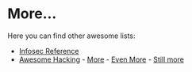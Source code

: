 # More... 

Here you can find other awesome lists:

* [Infosec Reference](https://github.com/rmusser01/Infosec_Reference)
* [Awesome Hacking](https://github.com/carpedm20/awesome-hacking) - [More](https://github.com/Hack-with-Github/Awesome-Hacking) - [Even More](https://github.com/vitalysim/Awesome-Hacking-Resources) - [Still more](https://github.com/jekil/awesome-hacking)

